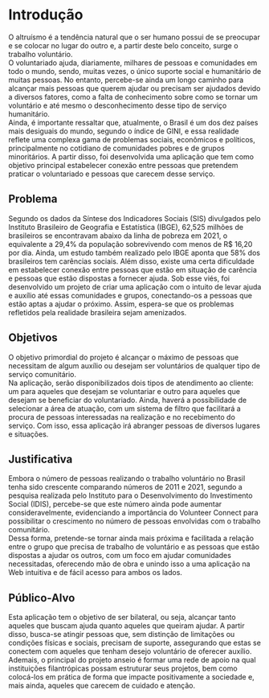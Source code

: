 # Introdução
O altruísmo é a tendência natural que o ser humano possui de se preocupar e se colocar no lugar do outro e, a partir deste belo conceito, surge o trabalho voluntário. <br />
O voluntariado ajuda, diariamente, milhares de pessoas e comunidades em todo o mundo, sendo, muitas vezes, o único suporte social e humanitário de muitas pessoas. No entanto, percebe-se ainda um longo caminho para alcançar mais pessoas que querem ajudar ou precisam ser ajudados devido a diversos fatores, como a falta de conhecimento sobre como se tornar um voluntário e até mesmo o desconhecimento desse tipo de serviço humanitário. <br />
Ainda, é importante ressaltar que, atualmente, o Brasil é um dos dez países mais desiguais do mundo, segundo o índice de GINI, e essa realidade reflete uma complexa gama de problemas sociais, econômicos e políticos, principalmente no cotidiano de comunidades pobres e de grupos minoritários. A partir disso, foi desenvolvida uma aplicação que tem como objetivo principal estabelecer conexão entre pessoas que pretendem praticar o voluntariado e pessoas que carecem desse serviço.

## Problema
Segundo os dados da Síntese dos Indicadores Sociais (SIS) divulgados pelo Instituto Brasileiro de Geografia e Estatística (IBGE), 62,525 milhões de brasileiros se encontravam abaixo da linha de pobreza em 2021, o equivalente a 29,4% da população sobrevivendo com menos de R$ 16,20 por dia. Ainda, um estudo também realizado pelo IBGE aponta que 58% dos brasileiros tem carências sociais. Além disso, existe uma certa dificuldade em estabelecer conexão entre pessoas que estão em situação de carência e pessoas que estão dispostas a fornecer ajuda.   Sob esse viés, foi desenvolvido um projeto de criar uma aplicação com o intuito de levar ajuda e auxílio até essas comunidades e grupos, conectando-os a pessoas que estão aptas a ajudar o próximo. Assim, espera-se que os problemas refletidos pela realidade brasileira sejam amenizados. 

## Objetivos
O objetivo primordial do projeto é alcançar o máximo de pessoas que necessitam de algum auxílio ou desejam ser voluntários de qualquer tipo de serviço comunitário.<br /> Na aplicação, serão disponibilizados dois tipos de atendimento ao cliente: um para aqueles que desejam se voluntariar e outro para aqueles que desejam se beneficiar do voluntariado.  Ainda, haverá a possibilidade de selecionar a área de atuação, com um sistema de filtro que facilitará a procura de pessoas interessadas na realização e no recebimento do serviço. Com isso, essa aplicação irá abranger pessoas de diversos lugares e situações. 

## Justificativa
Embora o número de pessoas realizando o trabalho voluntário no Brasil tenha sido crescente comparando números de 2011 e 2021, segundo a pesquisa realizada pelo Instituto para o Desenvolvimento do Investimento Social (IDIS), percebe-se que este número ainda pode aumentar consideravelmente, evidenciando a importância do Volunteer Connect para possibilitar o crescimento no número de pessoas envolvidas com o trabalho comunitário. <br />
Dessa forma, pretende-se tornar ainda mais próxima e facilitada a relação entre o grupo que precisa de trabalho de voluntário e as pessoas que estão dispostas a ajudar os outros, com um foco em ajudar comunidades necessitadas, oferecendo mão de obra e unindo isso a uma aplicação na Web intuitiva e de fácil acesso para ambos os lados.

## Público-Alvo
Esta aplicação tem o objetivo de ser bilateral, ou seja, alcançar tanto aqueles que buscam ajuda quanto aqueles que queiram ajudar. A partir disso, busca-se atingir pessoas que, sem distinção de limitações ou condições físicas e sociais, precisam de suporte, assegurando que estas se conectem com aqueles que tenham desejo voluntário de oferecer auxílio. Ademais, o principal do projeto anseio é formar uma rede de apoio na qual instituições filantrópicas possam estruturar seus projetos, bem como colocá-los em prática de forma que impacte positivamente a sociedade e, mais ainda, aqueles que carecem de cuidado e atenção.
